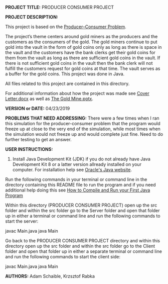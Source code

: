 **PROJECT TITLE:** PRODUCER CONSUMER PROJECT

**PROJECT DESCRIPTION:**

This project is based on the [Producer–Consumer Problem](https://en.wikipedia.org/wiki/Producer%E2%80%93consumer_problem).
 
The project’s theme centers around gold miners as the producers and the customers as the consumers of the gold. The gold miners continue to put gold into the vault in the form of gold coins only as long as there is space in the vault and the customers have the bank clerks get their gold coins for them from the vault as long as there are sufficient gold coins in the vault. If there is not sufficient gold coins in the vault then the bank clerk will not fulfill the customers request for gold coins at that time. The vault serves as a buffer for the gold coins. This project was done in Java.

All files related to this project are contained in this directory.

For additional information about how the project was made see [Cover Letter.docx](https://github.com/AdamSchaible/MSU_Denver/blob/master/CS%203600%20Operating%20Systems%20(Spring%202019)/PRODUCER%20CONSUMER%20PROJECT/Cover%20Letter.docx) as well as [The Gold Mine.pptx](https://github.com/AdamSchaible/MSU_Denver/blob/master/CS%203600%20Operating%20Systems%20(Spring%202019)/PRODUCER%20CONSUMER%20PROJECT/The%20Gold%20Mine.pptx).

**VERSION or DATE:** 04/23/2019

**PROBLEMS THAT NEED ADDRESSING:** There were a few times when I ran this simulation for the producer-consumer problem that the program would freeze up at close to the very end of the simulation, while most times when the simulation would not freeze up and would complete just fine. Need to do further testing to get an answer. 

**USER INSTRUCTIONS:** 

1) Install Java Development Kit (JDK) if you do not already have Java Development Kit 8 or a latter version allready installed on your computer. For installation help see [Oracle's Java website](https://www.oracle.com/java/technologies/javase-downloads.html).

Run the following commands in your terminal or command line in the directory containing this README file to run the program and if you need additional help doing this see [How to Compile and Run your First Java Program](https://beginnersbook.com/2013/05/first-java-program/)

Within this directory (PRODUCER CONSUMER PROJECT) open up the src folder and within the src folder go to the Server folder and open that folder up in either a terminal or command line and run the following commands to start the server:

javac Main.java
java Main

Go back to the PRODUCER CONSUMER PROJECT directory and within this directory open up the src folder and within the src folder go to the Client folder and open that folder up in either a separate terminal or command line and run the following commands to start the client side:

javac Main.java
java Main
 
**AUTHORS:** Adam Schaible, Krzsztof Rabka